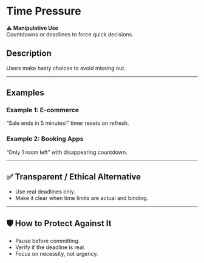 # Time Pressure

⚠️ **Manipulative Use**  
Countdowns or deadlines to force quick decisions.

## Description

Users make hasty choices to avoid missing out.

---

## Examples

### Example 1: E-commerce

“Sale ends in 5 minutes!” timer resets on refresh.

### Example 2: Booking Apps

“Only 1 room left” with disappearing countdown.

---

## ✅ Transparent / Ethical Alternative

- Use real deadlines only.
- Make it clear when time limits are actual and binding.

---

## 🛡️ How to Protect Against It

- Pause before committing.
- Verify if the deadline is real.
- Focus on necessity, not urgency.
